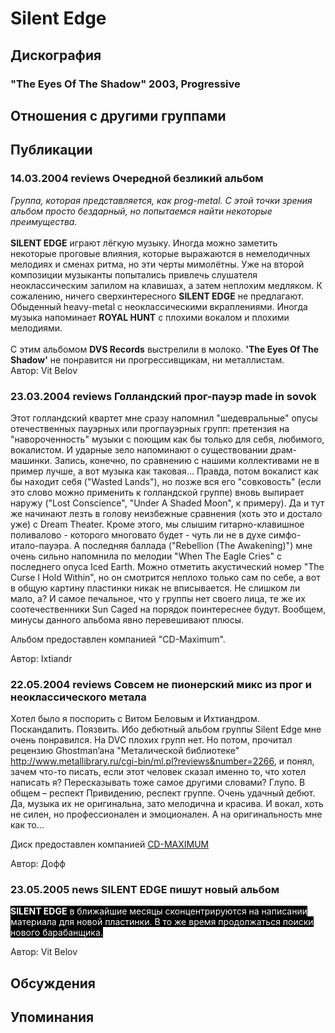 # Silent Edge



## Дискография

### "The Eyes Of The Shadow" 2003, Progressive




## Отношения с другими группами


## Публикации

### 14.03.2004 reviews Очередной безликий альбом

<DIV><I>Группа, которая представляется, как prog-metal.&nbsp;С этой точки зрения альбом просто бездарный, но попытаемся найти некоторые преимущества.</I></DIV>
<DIV>&nbsp;</DIV>
<DIV><B>SILENT EDGE</B> играют лёгкую музыку. Иногда можно заметить некоторые проговые влияния, которые выражаются в немелодичных мелодиях и сменах ритма, но эти черты мимолётны. Уже на второй композиции музыканты попытались привлечь слушателя неоклассическим запилом на клавишах, а затем&nbsp;неплохим медляком. К сожалению, ничего сверхинтересного <B>SILENT EDGE</B> не предлагают. Обыденный heavy-metal с неоклассическими вкраплениями. Иногда музыка напоминает <B>ROYAL HUNT</B> с плохими вокалом и плохими мелодиями.</DIV>
<DIV>&nbsp;</DIV>
<DIV>С этим альбомом <B>DVS Records</B> выстрелили в молоко. <B>'The Eyes Of The Shadow'</B> не понравится ни прогрессивщикам, ни металлистам.</DIV>
Автор: Vit Belov

### 23.03.2004 reviews Голландский прог-пауэр made in sovok

<P>Этот голландский квартет мне сразу напомнил "шедевральные" опусы отечественных пауэрных или прогпауэрных групп: претензия на "навороченность" музыки с поющим как бы только для себя, любимого, вокалистом. И ударные зело напоминают о существовании драм-машинки. Запись, конечно, по сравнению с нашими коллективами не в пример лучше, а вот музыка как таковая... Правда, потом вокалист как бы находит себя ("Wasted Lands"), но позже вся его "совковость" (если это слово можно применить к голландской группе) вновь выпирает наружу ("Lost Conscience", "Under A Shaded Moon", к примеру). Да и тут же начинают лезть в голову неизбежные сравнения (хоть это и достало уже) с Dream Theater. Кроме этого, мы слышим гитарно-клавишное поливалово - которого многовато будет - чуть ли не в духе симфо-итало-пауэра. А последняя баллада ("Rebellion (The Awakening)") мне очень сильно напомнила по мелодии "When The Eagle Cries" с последнего опуса Iced Earth. Можно отметить акустический номер&nbsp;"The Curse I Hold Within", но он смотрится неплохо только сам по себе, а вот в общую картину пластинки никак не вписывается. Не слишком ли мало, а? И самое печальное, что у группы нет своего лица, те же их соотечественники Sun Caged на порядок поинтереснее будут. Вообщем, минусы данного альбома явно перевешивают плюсы.</P>
<P>Альбом предоставлен компанией "CD-Maximum".</P>
Автор: Ixtiandr

### 22.05.2004 reviews Совсем не пионерский микс из прог и неоклассического  метала

<SPAN>
<P>Хотел было я поспорить с Витом Беловым и Ихтиандром. Поскандалить. Поязвить. Ибо дебютный альбом группы Silent Edge мне очень понравился. На DVC плохих групп нет. Но потом, прочитал рецензию Ghostman’a<SPAN>на "Металической библиотеке" <A href="http://www.metallibrary.ru/cgi-bin/ml.pl?reviews&number=2266"><U>http://www.metallibrary.ru/cgi-bin/ml.pl?reviews&number=2266</U></A>, и понял, зачем что-то писать, если этот человек сказал именно то, что хотел написать я? Пересказывать тоже самое другими словами? Глупо. В общем – респект Привидению, респект группе. Очень удачный дебют. Да, музыка их не оригинальна, зато мелодична и красива. И вокал, хоть не силен, но профессионален и эмоционален. А на оригинальность мне как то…</SPAN></P><SPAN>
<P>Диск предоставлен компанией <A href="http://www.cd-maximum.ru/">CD-MAXIMUM</A></P></SPAN></SPAN>
Автор: Дофф

### 23.05.2005 news SILENT EDGE пишут новый альбом

<P><FONT style="BACKGROUND-COLOR: #000000" color=#ffffff><STRONG>SILENT EDGE</STRONG> в ближайшие месяцы сконцентрируются на написании материала для новой пластинки. В то же время продолжаться поиски нового барабанщика.</FONT></P>
Автор: Vit Belov


## Обсуждения


## Упоминания

